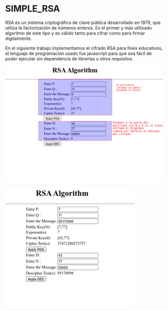 # SIMPLE_RSA

RSA es un sistema criptográfico de clave pública desarrollado en 1979, que utiliza la factorización de números enteros. Es el primer y más utilizado algoritmo de este tipo y es válido tanto para cifrar como para firmar digitalmente.

En el siguiente trabajo implementamos el cifrado RSA para fines educativos, el lenguaje de programación usado fue javascript para que sea fácil de poder ejecutar sin dependencia de librerías u otros requisitos.

![imh](https://github.com/yerson001/SIMPLE_RSA/blob/main/img/Selecci%C3%B3n_041.png)


![imh](https://github.com/yerson001/SIMPLE_RSA/blob/main/img/Selecci%C3%B3n_043.png)
